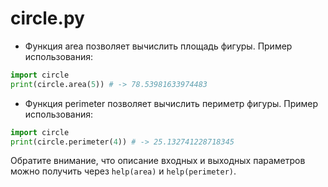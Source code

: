 # circle.py
- Функция area позволяет вычислить площадь фигуры.
  Пример использования:

```python
import circle
print(circle.area(5)) # -> 78.53981633974483
```

- Функция perimeter позволяет вычислить периметр фигуры.
  Пример использования:

```python
import circle
print(circle.perimeter(4)) # -> 25.132741228718345
```

Обратите внимание, что описание входных и выходных параметров можно получить через `help(area)` и `help(perimeter)`.
